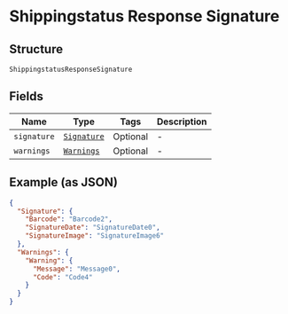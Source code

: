 
# Shippingstatus Response Signature

## Structure

`ShippingstatusResponseSignature`

## Fields

| Name | Type | Tags | Description |
|  --- | --- | --- | --- |
| `signature` | [`Signature`](../../doc/models/signature.md) | Optional | - |
| `warnings` | [`Warnings`](../../doc/models/warnings.md) | Optional | - |

## Example (as JSON)

```json
{
  "Signature": {
    "Barcode": "Barcode2",
    "SignatureDate": "SignatureDate0",
    "SignatureImage": "SignatureImage6"
  },
  "Warnings": {
    "Warning": {
      "Message": "Message0",
      "Code": "Code4"
    }
  }
}
```

